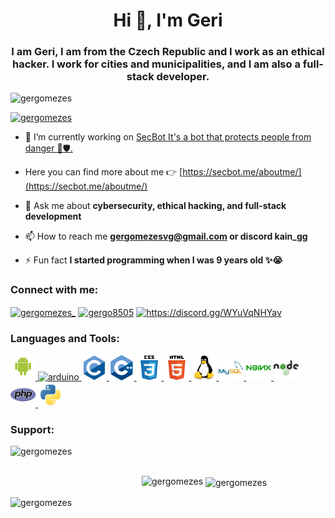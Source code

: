 <h1 align="center">Hi 👋, I'm Geri</h1>
<h3 align="center">I am Geri, I am from the Czech Republic and I work as an ethical hacker. I work for cities and municipalities, and I am also a full-stack developer.</h3>

<p align="left"> <img src="https://komarev.com/ghpvc/?username=gergomezes&label=Profile%20views&color=0e75b6&style=flat" alt="gergomezes" /> </p>

<p align="left"> <a href="https://github.com/ryo-ma/github-profile-trophy"><img src="https://github-profile-trophy.vercel.app/?username=gergomezes" alt="gergomezes" /></a> </p>

- 🔭 I’m currently working on [SecBot It's a bot that protects people from danger 🤖🛡️.](https://secbot.me/)

- Here you can find more about me 👉 [https://secbot.me/aboutme/](https://secbot.me/aboutme/)

- 💬 Ask me about **cybersecurity, ethical hacking, and full-stack development**

- 📫 How to reach me **gergomezesvg@gmail.com or discord kain_gg**

- ⚡ Fun fact **I started programming when I was 9 years old ✨😭**

<h3 align="left">Connect with me:</h3>
<p align="left">
<a href="https://instagram.com/gergomezes_" target="blank"><img align="center" src="https://raw.githubusercontent.com/rahuldkjain/github-profile-readme-generator/master/src/images/icons/Social/instagram.svg" alt="gergomezes_" height="30" width="40" /></a>
<a href="https://www.hackerrank.com/gergo8505" target="blank"><img align="center" src="https://raw.githubusercontent.com/rahuldkjain/github-profile-readme-generator/master/src/images/icons/Social/hackerrank.svg" alt="gergo8505" height="30" width="40" /></a>
<a href="https://discord.gg/https://discord.gg/WYuVqNHYav" target="blank"><img align="center" src="https://raw.githubusercontent.com/rahuldkjain/github-profile-readme-generator/master/src/images/icons/Social/discord.svg" alt="https://discord.gg/WYuVqNHYav" height="30" width="40" /></a>
</p>

<h3 align="left">Languages and Tools:</h3>
<p align="left"> <a href="https://developer.android.com" target="_blank" rel="noreferrer"> <img src="https://raw.githubusercontent.com/devicons/devicon/master/icons/android/android-original-wordmark.svg" alt="android" width="40" height="40"/> </a> <a href="https://www.arduino.cc/" target="_blank" rel="noreferrer"> <img src="https://cdn.worldvectorlogo.com/logos/arduino-1.svg" alt="arduino" width="40" height="40"/> </a> <a href="https://www.cprogramming.com/" target="_blank" rel="noreferrer"> <img src="https://raw.githubusercontent.com/devicons/devicon/master/icons/c/c-original.svg" alt="c" width="40" height="40"/> </a> <a href="https://www.w3schools.com/cpp/" target="_blank" rel="noreferrer"> <img src="https://raw.githubusercontent.com/devicons/devicon/master/icons/cplusplus/cplusplus-original.svg" alt="cplusplus" width="40" height="40"/> </a> <a href="https://www.w3schools.com/css/" target="_blank" rel="noreferrer"> <img src="https://raw.githubusercontent.com/devicons/devicon/master/icons/css3/css3-original-wordmark.svg" alt="css3" width="40" height="40"/> </a> <a href="https://www.w3.org/html/" target="_blank" rel="noreferrer"> <img src="https://raw.githubusercontent.com/devicons/devicon/master/icons/html5/html5-original-wordmark.svg" alt="html5" width="40" height="40"/> </a> <a href="https://www.linux.org/" target="_blank" rel="noreferrer"> <img src="https://raw.githubusercontent.com/devicons/devicon/master/icons/linux/linux-original.svg" alt="linux" width="40" height="40"/> </a> <a href="https://www.mysql.com/" target="_blank" rel="noreferrer"> <img src="https://raw.githubusercontent.com/devicons/devicon/master/icons/mysql/mysql-original-wordmark.svg" alt="mysql" width="40" height="40"/> </a> <a href="https://www.nginx.com" target="_blank" rel="noreferrer"> <img src="https://raw.githubusercontent.com/devicons/devicon/master/icons/nginx/nginx-original.svg" alt="nginx" width="40" height="40"/> </a> <a href="https://nodejs.org" target="_blank" rel="noreferrer"> <img src="https://raw.githubusercontent.com/devicons/devicon/master/icons/nodejs/nodejs-original-wordmark.svg" alt="nodejs" width="40" height="40"/> </a> <a href="https://www.php.net" target="_blank" rel="noreferrer"> <img src="https://raw.githubusercontent.com/devicons/devicon/master/icons/php/php-original.svg" alt="php" width="40" height="40"/> </a> <a href="https://www.python.org" target="_blank" rel="noreferrer"> <img src="https://raw.githubusercontent.com/devicons/devicon/master/icons/python/python-original.svg" alt="python" width="40" height="40"/> </a> </p>

<h3 align="left">Support:</h3>
<p><a href="https://www.buymeacoffee.com/gergomezes"> <img align="left" src="https://cdn.buymeacoffee.com/buttons/v2/default-yellow.png" height="50" width="210" alt="gergomezes" /></a></p><br><br>

<p><img align="left" src="https://github-readme-stats.vercel.app/api/top-langs?username=gergomezes&show_icons=true&locale=en&layout=compact" alt="gergomezes" /></p>

<p>&nbsp;<img align="center" src="https://github-readme-stats.vercel.app/api?username=gergomezes&show_icons=true&locale=en" alt="gergomezes" /></p>

<p><img align="center" src="https://github-readme-streak-stats.herokuapp.com/?user=gergomezes&" alt="gergomezes" /></p>

